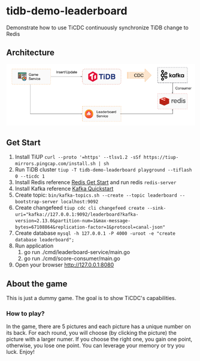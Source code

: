 # tidb-demo-leaderboard
Demonstrate how to use TiCDC continuously synchronize TiDB change to Redis

## Architecture

![Game Leaderboard Architecture](/resources/architecture.png)

## Get Start

1. Install TiUP `curl --proto '=https' --tlsv1.2 -sSf https://tiup-mirrors.pingcap.com/install.sh | sh`
2. Run TiDB cluster `tiup -T tidb-demo-leaderboard playground --tiflash 0 --ticdc 1`
3. Install Redis reference [Redis Get Start](https://redis.io/docs/getting-started/) and run redis `redis-server`
4. Install Kafka reference [Kafka Quickstart](https://kafka.apache.org/quickstart#quickstart_startserver)
5. Create topic: `bin/kafka-topics.sh --create --topic leaderboard --bootstrap-server localhost:9092`
6. Create changefeed `tiup cdc cli changefeed create --sink-uri="kafka://127.0.0.1:9092/leaderboard?kafka-version=2.13.0&partition-num=1&max-message-bytes=67108864&replication-factor=1&protocol=canal-json"`
7. Create database `mysql -h 127.0.0.1 -P 4000 -uroot -e "create database leaderboard";`
8. Run application
   1. go run ./cmd/leaderboard-service/main.go
   2. go run ./cmd/score-consumer/main.go
9. Open your browser http://127.0.0.1:8080

## About the game

This is just a dummy game. The goal is to show TiCDC's capabilities.

### How to play?
In the game, there are 5 pictures and each picture has a unique number on its back. For each round, you will choose (by clicking the picture) the picture with a larger numer. If you choose the right one, you gain one point, otherwise, you lose one point. You can leverage your memory or try you luck. Enjoy!
